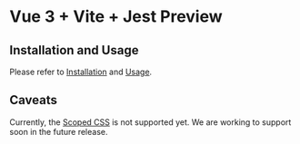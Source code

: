 # Vue 3 + Vite + Jest Preview

## Installation and Usage

Please refer to [Installation](../getting-started/installation.md) and [Usage](../getting-started/usage.md).

## Caveats

Currently, the [Scoped CSS](https://vuejs.org/api/sfc-css-features.html#scoped-css) is not supported yet. We are working to support soon in the future release.
